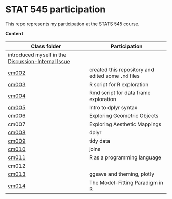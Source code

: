 # STAT 545 participation

This repo represents my participation at the STATS 545 course.

**Content**

Class folder | Participation
------|--------------
 | introduced myself in the [Discussion-Internal Issue](https://github.com/STAT545-UBC/Discussion-Internal/issues/2)
[cm002](https://github.com/slumnitz/STAT545_participation/blob/master/cm002/md_explorer.md) | created this repository and edited some `.md` files
[cm003](https://github.com/slumnitz/STAT545_participation/blob/master/cm003/Data_Frame_Exploration.md) | R script for R exploration
[cm004](https://github.com/slumnitz/STAT545_participation/blob/master/cm004/cm004-exercise-df.md) | Rmd script for data frame exploration
[cm005](https://github.com/slumnitz/STAT545_participation/blob/master/cm005/cm005-exercise.md) | Intro to dplyr syntax
[cm006](https://github.com/slumnitz/STAT545_participation/blob/master/cm006/cm006-exercise.md) | Exploring Geometric Objects
cm007 | Exploring Aesthetic Mappings
[cm008](https://github.com/slumnitz/STAT545_participation/blob/master/cm008/cm008-exercise.md) | dplyr
[cm009](https://github.com/slumnitz/STAT545_participation/blob/master/cm009/cm009-exercise.Rmd) | tidy data
[cm010](https://github.com/slumnitz/STAT545_participation/blob/master/cm010/cm010-exercise.md) | joins
[cm011](https://github.com/slumnitz/STAT545_participation/blob/master/cm011/cm011-exercise.md) | R as a programming language
cm012 |
[cm013](https://github.com/slumnitz/STAT545_participation/blob/master/cm013/cm013-exercise.pdf) | ggsave and theming, plotly
[cm014](https://github.com/slumnitz/STAT545_participation/blob/master/cm014/cm014-exercise.Rmd) | The Model-Fitting Paradigm in R